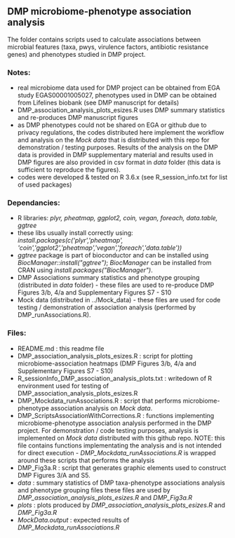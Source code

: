 ## DMP microbiome-phenotype association analysis

The folder contains scripts used to calculate associations between microbial features (taxa, pwys, virulence factors, antibiotic resistance genes) and phenotypes studied in DMP project. 

### Notes:

- real microbiome data used for DMP project can be obtained from EGA study EGAS00001005027, phenotypes used in DMP can be obtained from Lifelines biobank (see DMP manuscript for details)
- DMP_association_analysis_plots_esizes.R uses DMP summary statistics and re-produces DMP manuscript figures
- as DMP phenotypes could not be shared on EGA or github due to privacy regulations, the codes distributed here implement the workflow and analysis on the *Mock data* that is distributed with this repo for demonstration / testing purposes. Results of the analysis on the DMP data is provided in DMP supplementary material and results used in DMP figures are also provided in csv format in *data* folder (this data is sufficient to reproduce the figures).
- codes were developed & tested on R 3.6.x (see R_session_info.txt for list of used packages)

### Dependancies:

- R libraries: *plyr, pheatmap, ggplot2, coin, vegan, foreach, data.table, ggtree*
- these libs usually install correctly using: *install.packages(c('plyr','pheatmap', 'coin','ggplot2','pheatmap','vegan','foreach','data.table'))*
- *ggtree* package is part of bioconductor and can be installed using *BiocManager::install("ggtree")*; *BiocManager* can be installed from CRAN using *install.packages("BiocManager")*.
- DMP Associations summary statistics and phenotype grouping (distributed in *data* folder) - these files are used to re-produce DMP Figures 3/b, 4/a and Supplementary Figures S7 - S10
- Mock data (distributed in ../Mock_data) - these files are used for code testing / demonstration of association analysis (performed by DMP_runAssociations.R). 

### Files:

- README.md : this readme file
- DMP_association_analysis_plots_esizes.R : script for plotting microbiome-association heatmaps (DMP Figures 3/b, 4/a and Supplementary Figures S7 - S10)
- R_sessionInfo_DMP_association_analysis_plots.txt : writedown of R environment used for testing of DMP_association_analysis_plots_esizes.R
- DMP_Mockdata_runAssociations.R : script that performs microbiome-phenotype association analysis on *Mock data*. 
- DMP_ScriptsAssociationWithCorrections.R : functions implementing microbiome-phenotype association analysis performed in the DMP project. For demonstration / code testing purposes, analysis is implemented on *Mock data* distributed with this github repo. NOTE: this file contains functions implementating the analysis and is not intended for direct execution - *DMP_Mockdata_runAssociations.R* is wrapped around these scripts that performs the analysis
- DMP_Fig3a.R : script that generates graphic elements used to construct DMP Figures 3/A and S5.
- *data* : summary statistics of DMP taxa-phenotype associations analysis and phenotype grouping files these files are used by *DMP_association_analysis_plots_esizes.R* and *DMP_Fig3a.R*
- *plots* : plots produced by *DMP_association_analysis_plots_esizes.R* and *DMP_Fig3a.R*
- *MockData.output* : expected results of *DMP_Mockdata_runAssociations.R*
